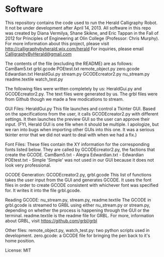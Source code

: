 Software
====

This repository contains the code used to run the Herald Calligraphy Robot.
It not be under development after April 14, 2013.
All software in this repo was created by Diana Vermilya, Shane Skikne, and Eric Tappan in the Fall of 2012 for 
Principles of Engineering at Olin College (Professor: Chris Murphy).
For more information about this project, please visit http://calligraphybyherald.wix.com/herald
For inquiries, please email CalligraphyByHerald@gmail.com


The contents of the file (excluding the README) are as follows:
CamBam5.txt       grbl.gcode      POEtest.txt     remote_object.py  zero.gcode
Edwardian.txt     HeraldGui.py    stream.py
GCODEcreator2.py  nu_stream.py    readme.textile  watch_test.py

The following files were written completely by us: HeraldGui.py and GCODEcreator2.py. 
The text files were generated by us. 
The grbl files were from Github though we made a few modications to stream.

GUI Files:
HeraldGui.py
This file launches and control a Tkinter GUI.  Based on the specifications from the user,
it calls GCODEcreator2.py with different settings. It then launches the preview GUI so the user can approve their input.
(FYI, Herald GUI is one file when it should be multiple. I apologize, but we ran into bugs when importing other GUIs into this one.
It was a serious tkinter error that we did not want to deal with when we had a fix.)


Font Files:
These files contain the XY information for the corresponding fonts listed below.
They are called by GCODEcreator2.py, the factions that create the GCODE.
CamBam5.txt - Alegra
Edwardian.txt - Edwardian
POEtest.txt - Simple
'Simple' was not used in our GUI because it does not look very professional.

GCODE Generation:
GCODEcreator2.py, grbl.gcode
This list of functions takes the user input from the GUI and generates GCODE.
It uses the font files in order to create GCODE consistent with whichever
  font was specified for.
It writes it into the file grbl.gcode.

Reading GCODE:
nu_stream.py, stream.py, readme.textile
The GCODE in grbl.gcode is streamed to GRBL using either nu_stream.py or stream.py,
depending on whether the process is happening through the GUI or the terminal.
readme.textile is the readme file for GRBL.  For more, information about GRBL,
visit https://github.com/grbl/grbl

Other files:
remote_object.py, watch_test.py: two python scripts used in development.
zero.gcode: a GCODE file for bringing the pen back to it's home position.


License: MIT
